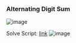 <h3> Alternating Digit Sum </h3>

![image](https://github.com/h4ckyou/h4ckyou.github.io/assets/127159644/c60a8540-e7ca-4815-b2af-8b1390ab8e51)

Solve Script: [link](https://github.com/h4ckyou/h4ckyou.github.io/blob/main/posts/programming/Leetcode/Alternating%20Digit%20Sum/solve.py)
![image](https://github.com/h4ckyou/h4ckyou.github.io/assets/127159644/754f51ae-8d7f-44c6-91fa-e75699b2b7cb)

